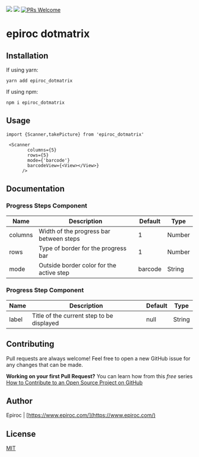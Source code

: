 ![](https://camo.githubusercontent.com/53a7f3cb98d43c970cece10bd058b38e1aed6ffb2e9dba51a4c5a1ce3249b0aa/68747470733a2f2f696d672e736869656c64732e696f2f6e706d2f762f72656163742d6e61746976652d70726f67726573732d73746570732e7376673f7374796c653d666c6174)
![](https://camo.githubusercontent.com/d17433c2411fd6410423782757c7b7faa3ee719282335b4ad9c1cf77dd933b1d/68747470733a2f2f696d672e736869656c64732e696f2f6e706d2f64742f72656163742d6e61746976652d70726f67726573732d73746570732e737667)
[![PRs Welcome](https://img.shields.io/badge/PRs-welcome-brightgreen.svg?style=flat-square)](http://makeapullrequest.com)

# epiroc dotmatrix


## Installation

If using yarn:

```
yarn add epiroc_dotmatrix
```

If using npm:

```
npm i epiroc_dotmatrix
```

## Usage

```
import {Scanner,takePicture} from 'epiroc_dotmatrix'
```



```
 <Scanner
        columns={5}
        rows={5}
        mode={'barcode'}
        barcodeView={<View></View>}
      />
```

## Documentation

### Progress Steps Component
| Name                      | Description                              | Default     | Type    |
|---------------------------|------------------------------------------|-------------|---------|
| columns               | Width of the progress bar between steps  | 1           | Number  |
| rows               | Type of border for the progress bar      | 1       | Number  |
| mode | Outside border color for the active step | barcode     | String  |

### Progress Step Component
| Name | Description | Default | Type |
|------------------|--------------------------------------------------------------------------|----------|---------|
| label | Title of the current step to be displayed | null | String |

## Contributing
Pull requests are always welcome! Feel free to open a new GitHub issue for any changes that can be made.

**Working on your first Pull Request?** You can learn how from this *free* series [How to Contribute to an Open Source Project on GitHub](https://github.com/epirocsunil/dotmatrix)

## Author
Epiroc | [https://www.epiroc.com/](https://www.epiroc.com/)

## License
[MIT](./LICENSE)
